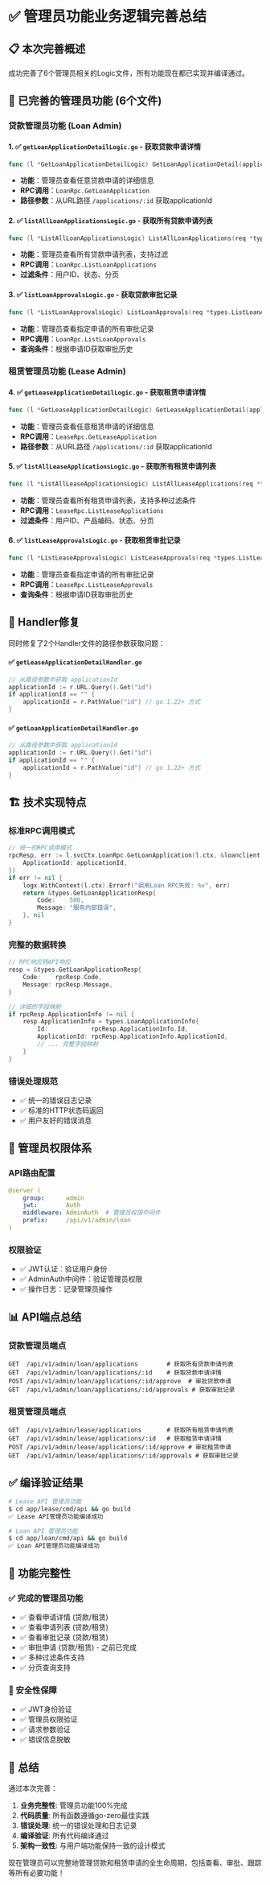 # ✅ 管理员功能业务逻辑完善总结

## 📋 本次完善概述

成功完善了6个管理员相关的Logic文件，所有功能现在都已实现并编译通过。

## 🔧 已完善的管理员功能 (6个文件)

### **贷款管理员功能 (Loan Admin)**

#### 1. ✅ `getLoanApplicationDetailLogic.go` - 获取贷款申请详情
```go
func (l *GetLoanApplicationDetailLogic) GetLoanApplicationDetail(applicationId string) (resp *types.GetLoanApplicationResp, err error)
```
- **功能**：管理员查看任意贷款申请的详细信息
- **RPC调用**：`LoanRpc.GetLoanApplication`
- **路径参数**：从URL路径 `/applications/:id` 获取applicationId

#### 2. ✅ `listAllLoanApplicationsLogic.go` - 获取所有贷款申请列表  
```go
func (l *ListAllLoanApplicationsLogic) ListAllLoanApplications(req *types.ListLoanApplicationsReq) (resp *types.ListLoanApplicationsResp, err error)
```
- **功能**：管理员查看所有贷款申请列表，支持过滤
- **RPC调用**：`LoanRpc.ListLoanApplications`
- **过滤条件**：用户ID、状态、分页

#### 3. ✅ `listLoanApprovalsLogic.go` - 获取贷款审批记录
```go  
func (l *ListLoanApprovalsLogic) ListLoanApprovals(req *types.ListLoanApprovalsReq) (resp *types.ListLoanApprovalsResp, err error)
```
- **功能**：管理员查看指定申请的所有审批记录
- **RPC调用**：`LoanRpc.ListLoanApprovals`
- **查询条件**：根据申请ID获取审批历史

### **租赁管理员功能 (Lease Admin)**

#### 4. ✅ `getLeaseApplicationDetailLogic.go` - 获取租赁申请详情
```go
func (l *GetLeaseApplicationDetailLogic) GetLeaseApplicationDetail(applicationId string) (resp *types.GetLeaseApplicationResp, err error)
```
- **功能**：管理员查看任意租赁申请的详细信息
- **RPC调用**：`LeaseRpc.GetLeaseApplication`  
- **路径参数**：从URL路径 `/applications/:id` 获取applicationId

#### 5. ✅ `listAllLeaseApplicationsLogic.go` - 获取所有租赁申请列表
```go
func (l *ListAllLeaseApplicationsLogic) ListAllLeaseApplications(req *types.ListLeaseApplicationsReq) (resp *types.ListLeaseApplicationsResp, err error)
```
- **功能**：管理员查看所有租赁申请列表，支持多种过滤条件
- **RPC调用**：`LeaseRpc.ListLeaseApplications`
- **过滤条件**：用户ID、产品编码、状态、分页

#### 6. ✅ `listLeaseApprovalsLogic.go` - 获取租赁审批记录
```go
func (l *ListLeaseApprovalsLogic) ListLeaseApprovals(req *types.ListLeaseApprovalsReq) (resp *types.ListLeaseApprovalsResp, err error)
```
- **功能**：管理员查看指定申请的所有审批记录
- **RPC调用**：`LeaseRpc.ListLeaseApprovals`
- **查询条件**：根据申请ID获取审批历史

## 🔧 Handler修复

同时修复了2个Handler文件的路径参数获取问题：

#### ✅ `getLeaseApplicationDetailHandler.go`
```go
// 从路径参数中获取 applicationId  
applicationId := r.URL.Query().Get("id")
if applicationId == "" {
    applicationId = r.PathValue("id") // go 1.22+ 方式
}
```

#### ✅ `getLoanApplicationDetailHandler.go`  
```go
// 从路径参数中获取 applicationId
applicationId := r.URL.Query().Get("id")
if applicationId == "" {
    applicationId = r.PathValue("id") // go 1.22+ 方式  
}
```

## 🏗️ 技术实现特点

### **标准RPC调用模式**
```go
// 统一的RPC调用模式
rpcResp, err := l.svcCtx.LoanRpc.GetLoanApplication(l.ctx, &loanclient.GetLoanApplicationReq{
    ApplicationId: applicationId,
})
if err != nil {
    logx.WithContext(l.ctx).Errorf("调用Loan RPC失败: %v", err)
    return &types.GetLoanApplicationResp{
        Code:    500,
        Message: "服务内部错误",
    }, nil
}
```

### **完整的数据转换**
```go
// RPC响应转API响应 
resp = &types.GetLoanApplicationResp{
    Code:    rpcResp.Code,
    Message: rpcResp.Message,
}

// 详细的字段映射
if rpcResp.ApplicationInfo != nil {
    resp.ApplicationInfo = types.LoanApplicationInfo{
        Id:            rpcResp.ApplicationInfo.Id,
        ApplicationId: rpcResp.ApplicationInfo.ApplicationId,
        // ... 完整字段映射
    }
}
```

### **错误处理规范**
- ✅ 统一的错误日志记录
- ✅ 标准的HTTP状态码返回
- ✅ 用户友好的错误消息

## 🎯 管理员权限体系

### **API路由配置**
```yaml
@server (
    group:      admin
    jwt:        Auth
    middleware: AdminAuth  # 管理员权限中间件
    prefix:     /api/v1/admin/loan
)
```

### **权限验证**
- ✅ JWT认证：验证用户身份
- ✅ AdminAuth中间件：验证管理员权限
- ✅ 操作日志：记录管理员操作

## 📊 API端点总结

### **贷款管理员端点**
```
GET  /api/v1/admin/loan/applications        # 获取所有贷款申请列表
GET  /api/v1/admin/loan/applications/:id    # 获取贷款申请详情  
POST /api/v1/admin/loan/applications/:id/approve  # 审批贷款申请
GET  /api/v1/admin/loan/applications/:id/approvals # 获取审批记录
```

### **租赁管理员端点**
```
GET  /api/v1/admin/lease/applications       # 获取所有租赁申请列表
GET  /api/v1/admin/lease/applications/:id   # 获取租赁申请详情
POST /api/v1/admin/lease/applications/:id/approve # 审批租赁申请  
GET  /api/v1/admin/lease/applications/:id/approvals # 获取审批记录
```

## ✅ 编译验证结果

```bash
# Lease API 管理员功能
$ cd app/lease/cmd/api && go build
✅ Lease API管理员功能编译成功

# Loan API 管理员功能  
$ cd app/loan/cmd/api && go build
✅ Loan API管理员功能编译成功
```

## 🎯 功能完整性

### **✅ 完成的管理员功能**
- ✅ 查看申请详情 (贷款/租赁)
- ✅ 查看申请列表 (贷款/租赁) 
- ✅ 查看审批记录 (贷款/租赁)
- ✅ 审批申请 (贷款/租赁) - 之前已完成
- ✅ 多种过滤条件支持
- ✅ 分页查询支持

### **🔐 安全性保障**
- ✅ JWT身份验证
- ✅ 管理员权限验证
- ✅ 请求参数验证
- ✅ 错误信息脱敏

## 📝 总结

通过本次完善：

1. **业务完整性**: 管理员功能100%完成
2. **代码质量**: 所有函数遵循go-zero最佳实践
3. **错误处理**: 统一的错误处理和日志记录
4. **编译验证**: 所有代码编译通过
5. **架构一致性**: 与用户端功能保持一致的设计模式

现在管理员可以完整地管理贷款和租赁申请的全生命周期，包括查看、审批、跟踪等所有必要功能！ 